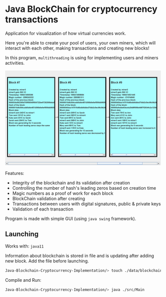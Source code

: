 # Java BlockChain for cryptocurrency transactions

Application for visualization of how virtual currencies work.

Here you're able to create your pool of users, your own miners, which will interact with each other, making transactions and creating new blocks!

In this program, `multithreading` is using for implementing users and miners activities.

![result](https://github.com/kraslav4ik/Java-Blockchain-Cryptocurrency-Implementation/blob/main/img/2022-10-19_23-25-04.png)

Features:
* Integrity of the blockchain and its validation after creation
* Controlling the number of hash's leading zeros based on creation time
* Magic numbers as a proof of work for each block
* BlockChain validation after creating
* Transactions between users with digital signatures, public & private keys
* Validation of each transaction

Program is made with simple GUI (using `java swing` framework).




## Launching

Works with: `java11`

Information about blockchain is stored in file and is updating after adding new block. Add the file before launching.
```bash
Java-Blockchain-Cryptocurrency-Implementation/> touch ./data/blockchain
```


Compile and Run:
```bash
Java-Blockchain-Cryptocurrency-Implementation/> java ./src/Main
```
